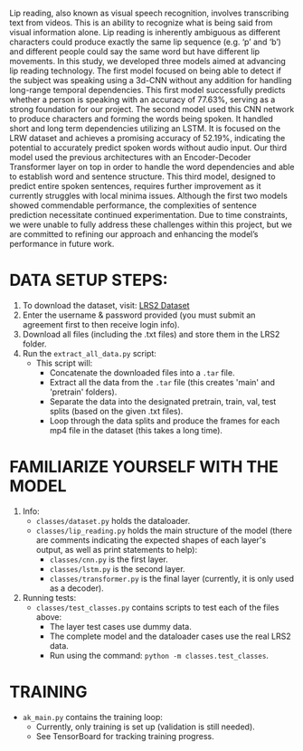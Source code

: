 Lip reading, also known as visual speech recognition,
involves transcribing text from videos. This is an ability to
recognize what is being said from visual information alone.
Lip reading is inherently ambiguous as different characters
could produce exactly the same lip sequence (e.g. ‘p’ and
‘b’) and different people could say the same word but have
different lip movements.
In this study, we developed three models aimed at advancing lip reading technology. The first model focused
on being able to detect if the subject was speaking using a
3d-CNN without any addition for handling long-range temporal dependencies. This first model successfully predicts
whether a person is speaking with an accuracy of 77.63%,
serving as a strong foundation for our project. The second
model used this CNN network to produce characters and
forming the words being spoken. It handled short and long
term dependencies utilizing an LSTM. It is focused on the
LRW dataset and achieves a promising accuracy of 52.19%,
indicating the potential to accurately predict spoken words
without audio input. Our third model used the previous architectures with an Encoder-Decoder Transformer layer on
top in order to handle the word dependencies and able to establish word and sentence structure. This third model, designed to predict entire spoken sentences, requires further
improvement as it currently struggles with local minima issues. Although the first two models showed commendable
performance, the complexities of sentence prediction necessitate continued experimentation. Due to time constraints,
we were unable to fully address these challenges within this
project, but we are committed to refining our approach and
enhancing the model’s performance in future work.
# DATA SETUP STEPS:
1. To download the dataset, visit: [LRS2 Dataset](http://www.robots.ox.ac.uk/~vgg/data/lip_reading/lrs2.html)
2. Enter the username & password provided (you must submit an agreement first to then receive login info).
3. Download all files (including the .txt files) and store them in the LRS2 folder.
4. Run the `extract_all_data.py` script:
   - This script will:
     - Concatenate the downloaded files into a `.tar` file.
     - Extract all the data from the `.tar` file (this creates 'main' and 'pretrain' folders).
     - Separate the data into the designated pretrain, train, val, test splits (based on the given .txt files).
     - Loop through the data splits and produce the frames for each mp4 file in the dataset (this takes a long time).

# FAMILIARIZE YOURSELF WITH THE MODEL
1. Info:
   - `classes/dataset.py` holds the dataloader.
   - `classes/lip_reading.py` holds the main structure of the model (there are comments indicating the expected shapes of each layer's output, as well as print statements to help):
     - `classes/cnn.py` is the first layer.
     - `classes/lstm.py` is the second layer.
     - `classes/transformer.py` is the final layer (currently, it is only used as a decoder).
2. Running tests:
   - `classes/test_classes.py` contains scripts to test each of the files above:
     - The layer test cases use dummy data.
     - The complete model and the dataloader cases use the real LRS2 data.
     - Run using the command: `python -m classes.test_classes`.

# TRAINING
- `ak_main.py` contains the training loop:
  - Currently, only training is set up (validation is still needed).
  - See TensorBoard for tracking training progress.

